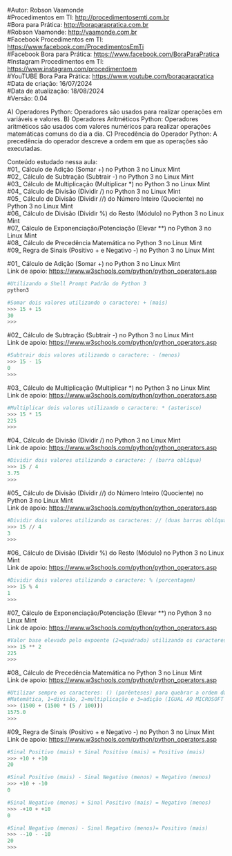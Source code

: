 #Autor: Robson Vaamonde<br>
#Procedimentos em TI: http://procedimentosemti.com.br<br>
#Bora para Prática: http://boraparapratica.com.br<br>
#Robson Vaamonde: http://vaamonde.com.br<br>
#Facebook Procedimentos em TI: https://www.facebook.com/ProcedimentosEmTi<br>
#Facebook Bora para Prática: https://www.facebook.com/BoraParaPratica<br>
#Instagram Procedimentos em TI: https://www.instagram.com/procedimentoem<br>
#YouTUBE Bora Para Prática: https://www.youtube.com/boraparapratica<br>
#Data de criação: 16/07/2024<br>
#Data de atualização: 18/08/2024<br>
#Versão: 0.04<br>

A) Operadores Python: Operadores são usados ​​para realizar operações em variáveis ​​e valores.
B) Operadores Aritméticos Python: Operadores aritméticos são usados ​​com valores numéricos para realizar operações matemáticas comuns do dia a dia.
C) Precedência do Operador Python: A precedência do operador descreve a ordem em que as operações são executadas.

Conteúdo estudado nessa aula:<br>
#01_ Cálculo de Adição (Somar +) no Python 3 no Linux Mint<br>
#02_ Cálculo de Subtração (Subtrair -) no Python 3 no Linux Mint<br>
#03_ Cálculo de Multiplicação (Multiplicar *) no Python 3 no Linux Mint<br>
#04_ Cálculo de Divisão (Dividir /) no Python 3 no Linux Mint<br>
#05_ Cálculo de Divisão (Dividir //) do Número Inteiro (Quociente) no Python 3 no Linux Mint<br>
#06_ Cálculo de Divisão (Dividir %) do Resto (Módulo) no Python 3 no Linux Mint<br>
#07_ Cálculo de Exponenciação/Potenciação (Elevar **) no Python 3 no Linux Mint<br>
#08_ Cálculo de Precedência Matemática no Python 3 no Linux Mint<br>
#09_ Regra de Sinais (Positivo + e Negativo -) no Python 3 no Linux Mint<br>

#01_ Cálculo de Adição (Somar +) no Python 3 no Linux Mint<br>
Link de apoio: https://www.w3schools.com/python/python_operators.asp
```bash
#Utilizando o Shell Prompt Padrão do Python 3
python3
```
```python
#Somar dois valores utilizando o caractere: + (mais)
>>> 15 + 15
30
>>>
```

#02_ Cálculo de Subtração (Subtrair -) no Python 3 no Linux Mint<br>
Link de apoio: https://www.w3schools.com/python/python_operators.asp
```python
#Subtrair dois valores utilizando o caractere: - (menos)
>>> 15 - 15
0
>>>
```

#03_ Cálculo de Multiplicação (Multiplicar *) no Python 3 no Linux Mint<br>
Link de apoio: https://www.w3schools.com/python/python_operators.asp
```python
#Multiplicar dois valores utilizando o caractere: * (asterisco)
>>> 15 * 15
225
>>>
```

#04_ Cálculo de Divisão (Dividir /) no Python 3 no Linux Mint<br>
Link de apoio: https://www.w3schools.com/python/python_operators.asp
```python
#Dividir dois valores utilizando o caractere: / (barra oblíqua)
>>> 15 / 4
3.75
>>>
```

#05_ Cálculo de Divisão (Dividir //) do Número Inteiro (Quociente) no Python 3 no Linux Mint<br>
Link de apoio: https://www.w3schools.com/python/python_operators.asp
```python
#Dividir dois valores utilizando os caracteres: // (duas barras oblíqua)
>>> 15 // 4
3
>>>
```

#06_ Cálculo de Divisão (Dividir %) do Resto (Módulo) no Python 3 no Linux Mint<br>
Link de apoio: https://www.w3schools.com/python/python_operators.asp
```python
#Dividir dois valores utilizando o caractere: % (porcentagem)
>>> 15 % 4
1
>>>
```

#07_ Cálculo de Exponenciação/Potenciação (Elevar **) no Python 3 no Linux Mint<br>
Link de apoio: https://www.w3schools.com/python/python_operators.asp
```python
#Valor base elevado pelo expoente (2=quadrado) utilizando os caracteres: ** (dois asterisco)
>>> 15 ** 2
225
>>>
```

#08_ Cálculo de Precedência Matemática no Python 3 no Linux Mint<br>
Link de apoio: https://www.w3schools.com/python/python_operators.asp
```python
#Utilizar sempre os caracteres: () (parênteses) para quebrar a ordem da precedência
#Matemática, 1=divisão, 2=multiplicação e 3=adição (IGUAL AO MICROSOFT OFFICE EXCEL)
>>> (1500 + (1500 * (5 / 100)))
1575.0
>>>
```

#09_ Regra de Sinais (Positivo + e Negativo -) no Python 3 no Linux Mint<br>
Link de apoio: https://www.w3schools.com/python/python_operators.asp
```python
#Sinal Positivo (mais) + Sinal Positivo (mais) = Positivo (mais)
>>> +10 + +10
20

#Sinal Positivo (mais) - Sinal Negativo (menos) = Negativo (menos)
>>> +10 + -10
0

#Sinal Negativo (menos) + Sinal Positivo (mais) = Negativo (menos)
>>> -+10 + +10
0

#Sinal Negativo (menos) - Sinal Negativo (menos)= Positivo (mais)
>>> --10 - -10   
20
>>>
```